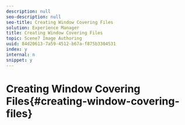 ```yaml
---
description: null
seo-description: null
seo-title: Creating Window Covering Files
solution: Experience Manager
title: Creating Window Covering Files
topic: Scene7 Image Authoring
uuid: 84d20613-7a59-4512-b67a-f875b3304531
index: y
internal: n
snippet: y
---
```


# Creating Window Covering Files{#creating-window-covering-files}

